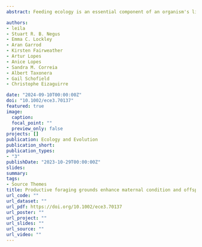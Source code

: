 ```yaml
---
abstract: Feeding ecology is an essential component of an organism's life, but foraging comes with risks and energetic costs. Species in which populations exhibit more than one feeding strategy, such as sea turtles, are good systems for investigating how feeding ecology impacts life-history traits, reproduction and carried over effects across generations. Here, we investigated how the feeding ecology of loggerhead sea turtles (<em>Caretta caretta</em>) nesting at the Cabo Verde archipelago correlates with reproductive outputs and offspring quality. We determined the feeding ecology of female turtles before and during the breeding season from stable isotope analysis of carbon and nitrogen and correlated isotopic ratio with female and offspring traits. We found that female turtles feeding at higher trophic positions produced larger clutches. We also found that females with higher δ13C values, typical of productive foraging areas, had greater fat reserves, were less likely to be infected by leech parasites and produced heavier offspring. The offspring of infected mothers with higher δ13C values performed best in crawling and self-righting trials than those of non-infected mothers with higher δ13C values. This study shows adult female loggerheads that exploit productive areas build capital reserves that impact their reproductive success and multiple proxies for offspring quality. Overall, our findings provide valuable insights into the complex interplay between feeding ecology and reproductive success, and reveal the transgenerational carry-over effects of both feeding ecology and health on offspring quality in sea turtles.

authors:
- leila
- Stuart R. B. Negus
- Emma C. Lockley
- Aran Garrod
- Kirsten Fairweather
- Artur Lopes
- Anice Lopes
- Sandra M. Correia
- Albert Taxonera
- Gail Schofield
- Christophe Eizaguirre

date: "2024-09-10T00:00:00Z"
doi: "10.1002/ece3.70137"
featured: true
image:
  caption: 
  focal_point: ""
  preview_only: false
projects: []
publication: Ecology and Evolution
publication_short:  
publication_types:
- "3"
publishDate: "2023-10-29T00:00:00Z"
slides: 
summary: 
tags:
- Source Themes
title: Productive foraging grounds enhance maternal condition and offspring quality in a capital breeding species
url_code: ""
url_dataset: ""
url_pdf: https://doi.org/10.1002/ece3.70137
url_poster: ""
url_project: ""
url_slides: ""
url_source: ""
url_video: ""
---
```

